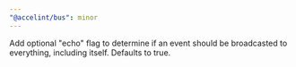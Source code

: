 ```yaml
---
"@accelint/bus": minor
---
```


Add optional "echo" flag to determine if an event should be broadcasted to everything, including itself. Defaults to true.
